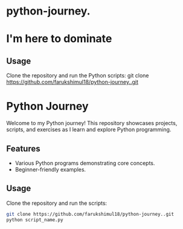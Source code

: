# python-journey.
# I'm here to dominate
## Usage
Clone the repository and run the Python scripts: git clone https://github.com/farukshimul18/python-journey..git
# Python Journey

Welcome to my Python journey! This repository showcases projects, scripts, and exercises as I learn and explore Python programming.

## Features
- Various Python programs demonstrating core concepts.
- Beginner-friendly examples.

## Usage
Clone the repository and run the scripts:
```bash
git clone https://github.com/farukshimul18/python-journey..git
python script_name.py
